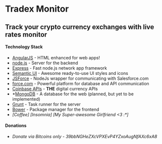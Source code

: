 # Tradex Monitor
## Track your crypto currency exchanges with live rates monitor

#### Technology Stack

* [AngularJS](https://angularjs.org) - HTML enhanced for web apps!
* [node.js](https://nodejs.org/en/) - Server for the backend
* [Express](https://expressjs.com/) - Fast node.js network app framework
* [Semantic UI](https://semantic-ui.com/) - Awesome ready-to-use UI styles and icons
* [JSForce](https://jsforce.github.io/) - NodeJs wrapper for communicating with Salesforce.com
* [force.com](https://force.com) - Powerful platform for database and API communication
* [Coinbase APIs](https://developers.coinbase.com/api/v2) - **THE** digital currency APIs
* *[MongoDB](https://www.mongodb.com/) - A database for the web (planned, but yet to be implemented)
* [Grunt](https://gruntjs.com/) - Task runner for the server
* [Bower](https://bower.io/) - Package manager for the frontend
* _[Coffee] [Insomnia] [My Super-awesome Girlfriend <3 :*]_

#### Donations
* *Donate via Bitcoins only - 39bbNGHeZXcVPXEvP4YZxoAugNfAXc6xA8*